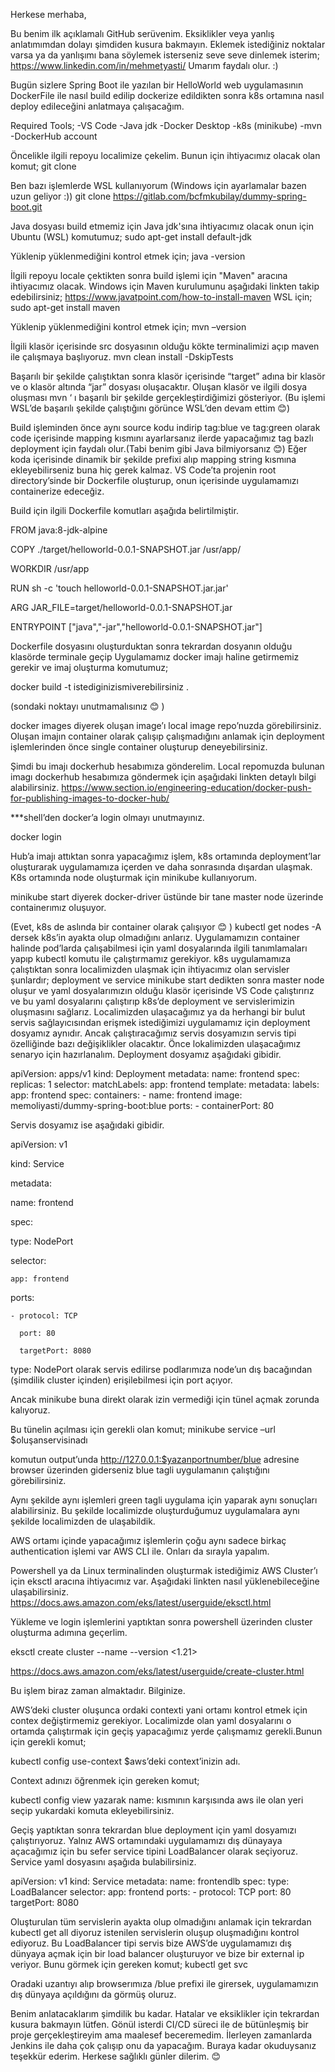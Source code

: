 Herkese merhaba,

Bu benim ilk açıklamalı GitHub serüvenim.
Eksiklikler veya yanlış anlatımımdan dolayı şimdiden kusura bakmayın.
Eklemek istediğiniz noktalar varsa ya da yanlışımı bana söylemek isterseniz seve seve dinlemek isterim;
https://www.linkedin.com/in/mehmetyasti/
Umarım faydalı olur. :)

Bugün sizlere Spring Boot ile yazılan bir HelloWorld web uygulamasının DockerFile ile nasıl build edilip dockerize edildikten sonra k8s ortamına nasıl deploy edileceğini anlatmaya çalışacağım.

Required Tools;
-VS Code
-Java jdk
-Docker Desktop
-k8s (minikube)
-mvn
-DockerHub account

Öncelikle ilgili repoyu localimize çekelim.
Bunun için ihtiyacımız olacak olan komut;  git clone

Ben bazı işlemlerde WSL kullanıyorum (Windows için ayarlamalar bazen uzun geliyor :))
git clone https://gitlab.com/bcfmkubilay/dummy-spring-boot.git

Java dosyası build etmemiz için Java jdk'sına ihtiyacımız olacak onun için Ubuntu (WSL) komutumuz;
sudo apt-get install default-jdk 

Yüklenip yüklenmediğini kontrol etmek için;
java -version

İlgili repoyu locale çektikten sonra build işlemi için "Maven" aracına ihtiyacımız olacak.
Windows için Maven kurulumunu aşağıdaki linkten takip edebilirsiniz;
https://www.javatpoint.com/how-to-install-maven
WSL için;
sudo apt-get install maven 

Yüklenip yüklenmediğini kontrol etmek için;
mvn –version

İlgili klasör içerisinde src dosyasının olduğu kökte terminalimizi açıp maven ile çalışmaya başlıyoruz.
mvn clean install -DskipTests

Başarılı bir şekilde çalıştıktan sonra klasör içerisinde “target” adına bir klasör ve o klasör altında
“jar” dosyası oluşacaktır. Oluşan klasör ve ilgili dosya oluşması mvn ‘ ı başarılı bir şekilde gerçekleştirdiğimizi gösteriyor. (Bu işlemi WSL’de başarılı şekilde çalıştığını görünce WSL’den devam ettim 😊)

Build işleminden önce aynı source kodu indirip tag:blue ve tag:green olarak code içerisinde mapping kısmını ayarlarsanız ilerde yapacağımız tag bazlı deployment için faydalı olur.(Tabi benim gibi Java bilmiyorsanız 😊) Eğer koda içerisinde dinamik bir şekilde prefixi alıp mapping string kısmına ekleyebilirseniz buna hiç gerek kalmaz.
VS Code’ta projenin root directory’sinde bir Dockerfile oluşturup, onun içerisinde uygulamamızı containerize edeceğiz.

Build için ilgili Dockerfile komutları aşağıda belirtilmiştir.

FROM java:8-jdk-alpine

COPY ./target/helloworld-0.0.1-SNAPSHOT.jar /usr/app/

WORKDIR /usr/app

RUN sh -c 'touch helloworld-0.0.1-SNAPSHOT.jar.jar'

ARG JAR_FILE=target/helloworld-0.0.1-SNAPSHOT.jar

ENTRYPOINT ["java","-jar","helloworld-0.0.1-SNAPSHOT.jar"]

Dockerfile dosyasını oluşturduktan sonra tekrardan dosyanın olduğu klasörde terminale geçip
Uygulamamız docker imajı haline getirmemiz gerekir ve imaj oluşturma komutumuz;

docker build -t istediginizismiverebilirsiniz .

(sondaki noktayı unutmamalısınız 😊 )

docker images diyerek oluşan image’ı local image repo’nuzda görebilirsiniz.
Oluşan imajın container olarak çalışıp çalışmadığını anlamak için deployment işlemlerinden önce single container oluşturup deneyebilirsiniz.

Şimdi bu imajı dockerhub hesabımıza gönderelim.
Local repomuzda bulunan imagı dockerhub hesabımıza göndermek için aşağıdaki linkten detaylı bilgi alabilirsiniz.
https://www.section.io/engineering-education/docker-push-for-publishing-images-to-docker-hub/

***shell’den docker’a login olmayı unutmayınız.

docker login

Hub’a imajı attıktan sonra yapacağımız işlem, k8s ortamında deployment’lar oluşturarak uygulamamıza içerden ve daha sonrasında dışardan ulaşmak.
K8s ortamında node oluşturmak için minikube kullanıyorum.

minikube start
diyerek docker-driver üstünde bir tane master node üzerinde containerımız oluşuyor.

(Evet, k8s de aslında bir container olarak çalışıyor 😊 )
kubectl get nodes -A
dersek k8s’in ayakta olup olmadığını anlarız.
Uygulamamızın container halinde pod’larda çalışabilmesi için yaml dosyalarında ilgili tanımlamaları yapıp kubectl komutu ile çalıştırmamız gerekiyor.
k8s uygulamamıza çalıştıktan sonra localimizden ulaşmak için ihtiyacımız olan servisler şunlardır;
deployment ve service 
minikube start dedikten sonra master node oluşur ve yaml dosyalarımızın olduğu klasör içerisinde VS Code çalıştırırız ve bu yaml dosyalarını çalıştırıp k8s’de deployment ve servislerimizin oluşmasını sağlarız.
Localimizden ulaşacağımız ya da herhangi bir bulut servis sağlayıcısından erişmek istediğimizi uygulamamız için deployment dosyamız aynıdır. Ancak çalıştıracağımız servis dosyamızın servis tipi özelliğinde bazı değişiklikler olacaktır. 
Önce lokalimizden ulaşacağımız senaryo için hazırlanalım.
Deployment dosyamız aşağıdaki gibidir.

apiVersion: apps/v1
kind: Deployment
metadata:
  name: frontend
spec:
  replicas: 1
  selector:
    matchLabels:
      app: frontend
  template:
    metadata:
      labels:
        app: frontend
    spec:
      containers:
      - name: frontend
        image: memoliyasti/dummy-spring-boot:blue
        ports:
        - containerPort: 80
        
        
Servis dosyamız ise aşağıdaki gibidir.


apiVersion: v1

kind: Service

metadata:

name: frontend

spec:

  type: NodePort
  
  selector:
  
    app: frontend
    
  ports:
  
    - protocol: TCP
    
      port: 80
      
      targetPort: 8080
      

type: NodePort olarak servis edilirse podlarımıza node’un dış bacağından (şimdilik cluster içinden) erişilebilmesi için port açıyor.

Ancak minikube buna direkt olarak izin vermediği için tünel açmak zorunda kalıyoruz.

Bu tünelin açılması için gerekli olan komut;
minikube service –url $oluşanservisinadı

komutun output’unda  http://127.0.0.1:$yazanportnumber/blue adresine browser üzerinden giderseniz blue tagli uygulamanın çalıştığını görebilirsiniz.

Aynı şekilde aynı işlemleri green tagli uygulama için yaparak aynı sonuçları alabilirsiniz.
Bu şekilde localimizde oluşturduğumuz uygulamalara aynı şekilde localimizden de ulaşabildik.

AWS ortamı içinde yapacağımız işlemlerin çoğu aynı sadece birkaç authentication işlemi var AWS CLI ile. Onları da sırayla yapalım.

Powershell ya da Linux terminalinden oluşturmak istediğimiz AWS Cluster’ı için eksctl aracına ihtiyacımız var.
Aşağıdaki linkten nasıl yüklenebileceğine ulaşabilirsiniz.
https://docs.aws.amazon.com/eks/latest/userguide/eksctl.html

Yükleme ve login işlemlerini yaptıktan sonra powershell üzerinden cluster oluşturma adımına geçerlim.

eksctl create cluster --name <my-cluster> --version <1.21> 


https://docs.aws.amazon.com/eks/latest/userguide/create-cluster.html


Bu işlem biraz zaman almaktadır. Bilginize.
  
AWS’deki cluster oluşunca ordaki contexti yani ortamı kontrol etmek için contex değiştirmemiz gerekiyor. Localimizde olan yaml dosyalarını o ortamda çalıştırmak için geçiş yapacağımız yerde çalışmamız gerekli.Bunun için gerekli komut;
  
kubectl config use-context $aws’deki context’inizin adı.
  
Context adınızı öğrenmek için gereken komut;
  
kubectl config view yazarak name: kısmının karşısında aws ile olan yeri seçip yukardaki komuta ekleyebilirsiniz.
  
Geçiş yaptıktan sonra tekrardan blue deployment için yaml dosyamızı çalıştırıyoruz.
Yalnız AWS ortamındaki uygulamamızı dış dünayaya açacağımız için bu sefer service tipini LoadBalancer olarak seçiyoruz.
Service yaml dosyasını aşağıda bulabilirsiniz.
  
apiVersion: v1
kind: Service
metadata:
  name: frontendlb
spec:
  type: LoadBalancer
  selector:
    app: frontend
  ports:
    - protocol: TCP
      port: 80
      targetPort: 8080

Oluşturulan tüm servislerin ayakta olup olmadığını anlamak için tekrardan kubectl get all diyoruz istenilen servislerin oluşup oluşmadığını kontrol ediyoruz.
Bu LoadBalancer tipi servis bize AWS’de uygulamamızı dış dünyaya açmak için bir load balancer oluşturuyor ve bize bir external ip veriyor.
Bunu görmek için gereken komut;
kubectl get svc
  
Oradaki uzantıyı alıp browserımıza /blue prefixi ile girersek, uygulamamızın dış dünyaya açıldığını da görmüş oluruz.
  
  
Benim anlatacaklarım şimdilik bu kadar.
Hatalar ve eksiklikler için tekrardan kusura bakmayın lütfen.
Gönül isterdi CI/CD süreci ile de bütünleşmiş bir proje gerçekleştireyim ama maalesef beceremedim.
İlerleyen zamanlarda Jenkins ile daha çok çalışıp onu da yapacağım.
Buraya kadar okuduysanız teşekkür ederim.
Herkese sağlıklı günler dilerim. 😊




